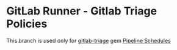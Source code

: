 # GitLab Runner - Gitlab Triage Policies

This branch is used only for [gitlab-triage](https://gitlab.com/gitlab-org/gitlab-triage) gem [Pipeline Schedules](https://docs.gitlab.com/ee/user/project/pipelines/schedules.html)

